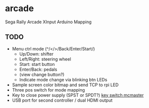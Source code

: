 # arcade
Sega Rally Arcade XInput Arduino Mapping


## TODO
- Menu ctrl mode (^/</>/Back/Enter/Start/)
  - Up/Down: shifter
  - Left/Right: steering wheel
  - Start: start button
  - Enter/Back: pedals
  - (view change button?)
  - Indicate mode change via blinking btn LEDs
- Sample screen color bitmap and send TCP to rpi LED
- Three pos switch for mode mapping
- Key to close power supply (SPST or SPDT?) [key switch mcmaster]()
- USB port for second controller / dual HDMI output
